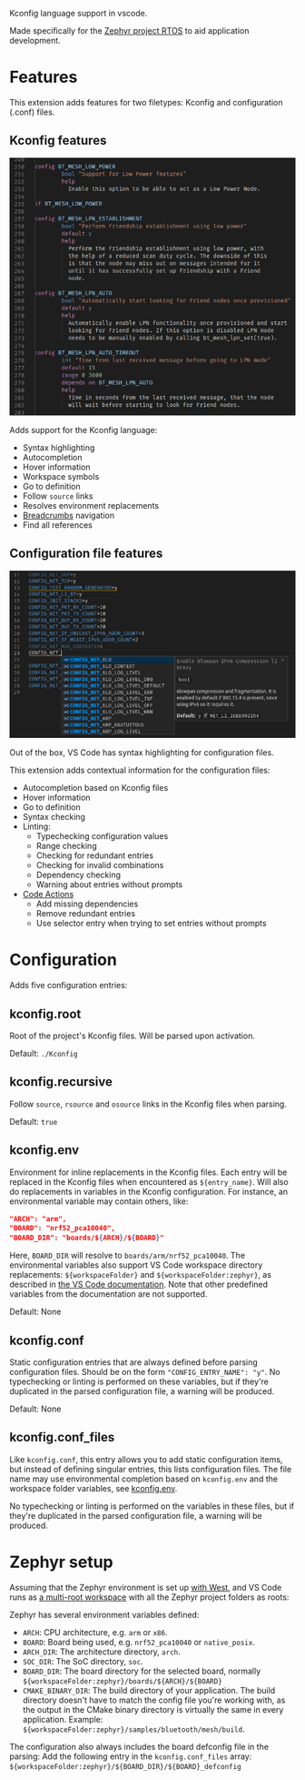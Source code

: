 Kconfig language support in vscode.

Made specifically for the
[Zephyr project RTOS](https://www.zephyrproject.org/) to aid application development.

# Features

This extension adds features for two filetypes: Kconfig and configuration (.conf) files.

## Kconfig features

![](doc/syntax.png)

Adds support for the Kconfig language:
- Syntax highlighting
- Autocompletion
- Hover information
- Workspace symbols
- Go to definition
- Follow `source` links
- Resolves environment replacements
- [Breadcrumbs](https://code.visualstudio.com/docs/editor/editingevolved#_breadcrumbs) navigation
- Find all references

## Configuration file features

![](doc/completion.png)

Out of the box, VS Code has syntax highlighting for configuration files.

This extension adds contextual information for the configuration files:
- Autocompletion based on Kconfig files
- Hover information
- Go to definition
- Syntax checking
- Linting:
  - Typechecking configuration values
  - Range checking
  - Checking for redundant entries
  - Checking for invalid combinations
  - Dependency checking
  - Warning about entries without prompts
- [Code Actions](https://code.visualstudio.com/docs/editor/editingevolved#_code-action)
  - Add missing dependencies
  - Remove redundant entries
  - Use selector entry when trying to set entries without prompts

# Configuration

Adds five configuration entries:

## kconfig.root

Root of the project's Kconfig files. Will be parsed upon activation.

Default: `./Kconfig`

## kconfig.recursive

Follow `source`, `rsource` and `osource` links in the Kconfig files when parsing.

Default: `true`

## kconfig.env

Environment for inline replacements in the Kconfig files. Each entry will be replaced
in the Kconfig files when encountered as `${entry_name}`. Will also do replacements in
variables in the Kconfig configuration. For instance, an environmental variable may
contain others, like:

```json
"ARCH": "arm",
"BOARD": "nrf52_pca10040",
"BOARD_DIR": "boards/${ARCH}/${BOARD}"
```

Here, `BOARD_DIR` will resolve to `boards/arm/nrf52_pca10040`. The environmental variables
also support VS Code workspace directory replacements: `${workspaceFolder}` and
`${workspaceFolder:zephyr}`, as described in
[the VS Code documentation](https://code.visualstudio.com/docs/editor/variables-reference#_predefined-variables).
Note that other predefined variables from the documentation are not supported.

Default: None

## kconfig.conf

Static configuration entries that are always defined before parsing configuration files.
Should be on the form `"CONFIG_ENTRY_NAME": "y"`. No typechecking or linting is performed
on these variables, but if they're duplicated in the parsed configuration file, a warning
will be produced.

Default: None

## kconfig.conf_files

Like `kconfig.conf`, this entry allows you to add static configuration items, but instead
of defining singular entries, this lists configuration files. The file name may use
environmental completion based on `kconfig.env` and the workspace folder variables, see
[kconfig.env](#kconfig.env).

No typechecking or linting is performed on the variables in these files, but if they're
duplicated in the parsed configuration file, a warning will be produced.

# Zephyr setup

Assuming that the Zephyr environment is set up
[with West](https://docs.zephyrproject.org/latest/getting_started/index.html#get-the-source-code),
and VS Code runs as
[a multi-root workspace](https://code.visualstudio.com/docs/editor/multi-root-workspaces)
with all the Zephyr project folders as roots:

Zephyr has several environment variables defined:
- `ARCH`: CPU architecture, e.g. `arm` or `x86`.
- `BOARD`: Board being used, e.g. `nrf52_pca10040` or `native_posix`.
- `ARCH_DIR`: The architecture directory, `arch`.
- `SOC_DIR`: The SoC directory, `soc`.
- `BOARD_DIR`: The board directory for the selected board, normally `${workspaceFolder:zephyr}/boards/${ARCH}/${BOARD}`
- `CMAKE_BINARY_DIR`: The build directory of your application. The build directory doesn't
  have to match the config file you're working with, as the output in the CMake binary
  directory is virtually the same in every application. Example:
  `${workspaceFolder:zephyr}/samples/bluetooth/mesh/build`.

The configuration also always includes the board defconfig file in the parsing:
Add the following entry in the `kconfig.conf_files` array:
`${workspaceFolder:zephyr}/${BOARD_DIR}/${BOARD}_defconfig`
